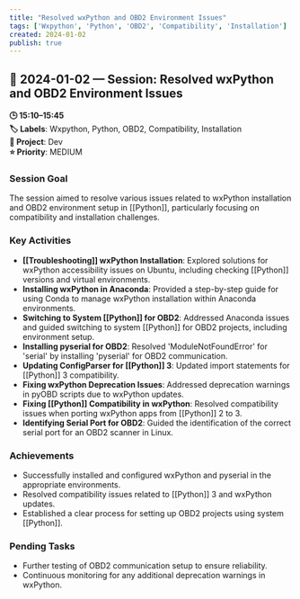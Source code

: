 ```yaml
---
title: "Resolved wxPython and OBD2 Environment Issues"
tags: ['Wxpython', 'Python', 'OBD2', 'Compatibility', 'Installation']
created: 2024-01-02
publish: true
---
```


## 📅 2024-01-02 — Session: Resolved wxPython and OBD2 Environment Issues

**🕒 15:10–15:45**  
**🏷️ Labels**: Wxpython, Python, OBD2, Compatibility, Installation  
**📂 Project**: Dev  
**⭐ Priority**: MEDIUM  


### Session Goal
The session aimed to resolve various issues related to wxPython installation and OBD2 environment setup in [[Python]], particularly focusing on compatibility and installation challenges.

### Key Activities
- **[[Troubleshooting]] wxPython Installation**: Explored solutions for wxPython accessibility issues on Ubuntu, including checking [[Python]] versions and virtual environments.
- **Installing wxPython in Anaconda**: Provided a step-by-step guide for using Conda to manage wxPython installation within Anaconda environments.
- **Switching to System [[Python]] for OBD2**: Addressed Anaconda issues and guided switching to system [[Python]] for OBD2 projects, including environment setup.
- **Installing pyserial for OBD2**: Resolved 'ModuleNotFoundError' for 'serial' by installing 'pyserial' for OBD2 communication.
- **Updating ConfigParser for [[Python]] 3**: Updated import statements for [[Python]] 3 compatibility.
- **Fixing wxPython Deprecation Issues**: Addressed deprecation warnings in pyOBD scripts due to wxPython updates.
- **Fixing [[Python]] Compatibility in wxPython**: Resolved compatibility issues when porting wxPython apps from [[Python]] 2 to 3.
- **Identifying Serial Port for OBD2**: Guided the identification of the correct serial port for an OBD2 scanner in Linux.

### Achievements
- Successfully installed and configured wxPython and pyserial in the appropriate environments.
- Resolved compatibility issues related to [[Python]] 3 and wxPython updates.
- Established a clear process for setting up OBD2 projects using system [[Python]].

### Pending Tasks
- Further testing of OBD2 communication setup to ensure reliability.
- Continuous monitoring for any additional deprecation warnings in wxPython.
